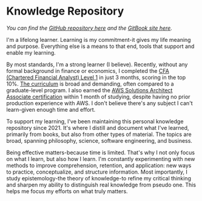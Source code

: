 # Knowledge Repository
*You can find the [GitHub repository here](https://github.com/hungcq/knowledge-repo)
and the [GitBook site here](https://knowledge-repo.hungcq.xyz).*

I'm a lifelong learner. Learning is my commitment-it gives my life meaning and purpose.
Everything else is a means to that end, tools that support and enable my learning.

By most standards, I'm a strong learner (I believe). Recently, without any formal background in finance or economics,
I completed the [CFA (Chartered Financial Analyst) Level 1](https://basno.com/dotg1acm) in just 3 months, scoring in the top 10%.
[The curriculum](https://www.cfainstitute.org/programs/cfa-program/candidate-resources/level-i-exam#core-curriculum-topics)
is broad and demanding, often compared to a graduate-level program.
I also earned the [AWS Solutions Architect Associate certification](https://www.credly.com/badges/e02b602d-f604-4689-94d0-8b94d4f026c6)
within 1 month of studying,
despite having no prior production experience with AWS.
I don't believe there's any subject I can't learn-given enough time and effort.

To support my learning, I've been maintaining this personal knowledge repository
since 2021. It's where I distill and document what I've learned, primarily from books, but also from other types of material.
The topics are broad, spanning philosophy, science, software engineering, and business.

Being effective matters-because time is limited. That's why I not only focus on what I learn, but also how I learn.
I'm constantly experimenting with new methods to improve comprehension, retention, and application:
new ways to practice, conceptualize, and structure information.
Most importantly, I study epistemology-the theory of knowledge-to refine my critical thinking
and sharpen my ability to distinguish real knowledge from pseudo one. This helps me focus my efforts on what truly matters.